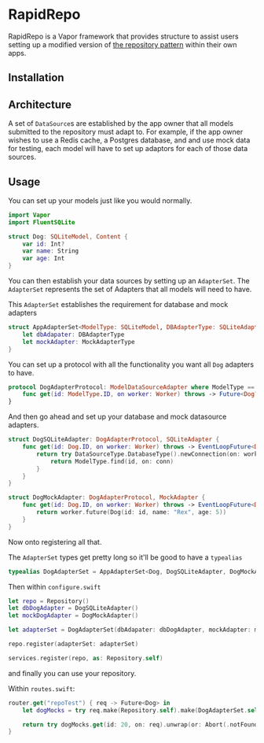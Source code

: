 # RapidRepo
RapidRepo is a Vapor framework that provides structure to assist users setting up a modified version of [the repository pattern](https://docs.vapor.codes/3.0/extras/style-guide/#architecture) within their own apps.

## Installation


## Architecture
A set of `DataSource`s are established by the app owner that all models submitted to the repository must adapt to. For example, if the app owner wishes to use a Redis cache, a Postgres database, and and use mock data for testing, each model will have to set up adaptors for each of those data sources.

## Usage
You can set up your models just like you would normally.

```swift
import Vapor
import FluentSQLite

struct Dog: SQLiteModel, Content {
    var id: Int? 
    var name: String
    var age: Int
}
```

You can then establish your data sources by setting up an `AdapterSet`. The `AdapterSet` represents the set of Adapters that all models will need to have.

This `AdapterSet` establishes the requirement for database and mock adapters

```swift
struct AppAdapterSet<ModelType: SQLiteModel, DBAdapterType: SQLiteAdapter, MockAdapterType: MockAdapter>: AdapterSet {
    let dbAdapater: DBAdapterType
    let mockAdapter: MockAdapterType
}
```

You can set up a protocol with all the functionality you want all `Dog` adapters to have.

```swift
protocol DogAdapterProtocol: ModelDataSourceAdapter where ModelType == Dog {
    func get(id: ModelType.ID, on worker: Worker) throws -> Future<Dog?>
}
```

And then go ahead and set up your database and mock datasource adapters.

```swift
struct DogSQLiteAdapter: DogAdapterProtocol, SQLiteAdapter {
    func get(id: Dog.ID, on worker: Worker) throws -> EventLoopFuture<Dog?> {
        return try DataSourceType.DatabaseType().newConnection(on: worker).flatMap { (conn) in
            return ModelType.find(id, on: conn)
        }
    }
}
```

```swift
struct DogMockAdapter: DogAdapterProtocol, MockAdapter {
    func get(id: Dog.ID, on worker: Worker) throws -> EventLoopFuture<Dog?> {
        return worker.future(Dog(id: id, name: "Rex", age: 5))
    }
}
```

Now onto registering all that. 

The `AdapterSet` types get pretty long so it'll be good to have a `typealias`

```swift
typealias DogAdapterSet = AppAdapterSet<Dog, DogSQLiteAdapter, DogMockAdapter>
```

Then within `configure.swift`

```swift
let repo = Repository()
let dbDogAdapter = DogSQLiteAdapter()
let mockDogAdapter = DogMockAdapter()

let adapterSet = DogAdapterSet(dbAdapater: dbDogAdapter, mockAdapter: mockDogAdapter)

repo.register(adapterSet: adapterSet)

services.register(repo, as: Repository.self)
```

and finally you can use your repository.

Within `routes.swift`:

```swift
router.get("repoTest") { req -> Future<Dog> in
    let dogMocks = try req.make(Repository.self).make(DogAdapterSet.self).mockAdapter

    return try dogMocks.get(id: 20, on: req).unwrap(or: Abort(.notFound))
}
```
